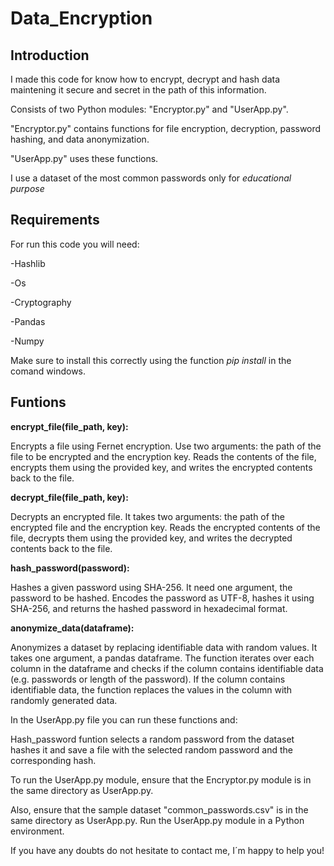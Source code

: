 # Data_Encryption
## Introduction 
I made this code for know how to encrypt, decrypt and hash data maintening it secure and secret in the path of this information.

Consists of two Python modules: "Encryptor.py" and "UserApp.py". 

"Encryptor.py" contains functions for file encryption, decryption, password hashing, and data anonymization. 

"UserApp.py" uses these functions.

I use a dataset of the most common passwords only for *educational purpose*

## Requirements

For run this code you will need:

-Hashlib

-Os

-Cryptography

-Pandas

-Numpy

Make sure to install this correctly using the function *_pip install_* in the comand windows.

## Funtions

**encrypt_file(file_path, key):** 

Encrypts a file using Fernet encryption. 
Use two arguments: the path of the file to be encrypted and the encryption key. 
Reads the contents of the file, encrypts them using the provided key, and writes the encrypted contents back to the file.


**decrypt_file(file_path, key):** 

Decrypts an encrypted file. 
It takes two arguments: the path of the encrypted file and the encryption key. 
Reads the encrypted contents of the file, decrypts them using the provided key, and writes the decrypted contents back to the file.


**hash_password(password):** 

Hashes a given password using SHA-256. 
It need one argument, the password to be hashed. 
Encodes the password as UTF-8, hashes it using SHA-256, and returns the hashed password in hexadecimal format.


**anonymize_data(dataframe):**

Anonymizes a dataset by replacing identifiable data with random values. 
It takes one argument, a pandas dataframe. 
The function iterates over each column in the dataframe and checks if the column contains identifiable data (e.g. passwords or length of the password). 
If the column contains identifiable data, the function replaces the values in the column with randomly generated data.


In the UserApp.py file you can run these functions and:

Hash_password funtion selects a random password from the dataset hashes it and save a file with the selected random password and the corresponding hash.

To run the UserApp.py module, ensure that the Encryptor.py module is in the same directory as UserApp.py. 

Also, ensure that the sample dataset "common_passwords.csv" is in the same directory as UserApp.py. Run the UserApp.py module in a Python environment.

If you have any doubts do not hesitate to contact me, I´m happy to help you!

